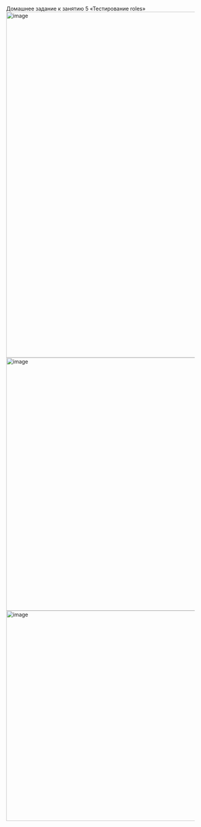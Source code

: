Домашнее задание к занятию 5 «Тестирование roles»
<img width="1397" height="924" alt="image" src="https://github.com/user-attachments/assets/b1308012-6990-4f6f-9e57-caa8c674b23c" />
<img width="1327" height="676" alt="image" src="https://github.com/user-attachments/assets/5d507fd5-24ce-42cf-806b-32e1ea0c3079" />
<img width="1554" height="562" alt="image" src="https://github.com/user-attachments/assets/1927bd92-790b-49f8-bdb7-c0014eeca335" />
